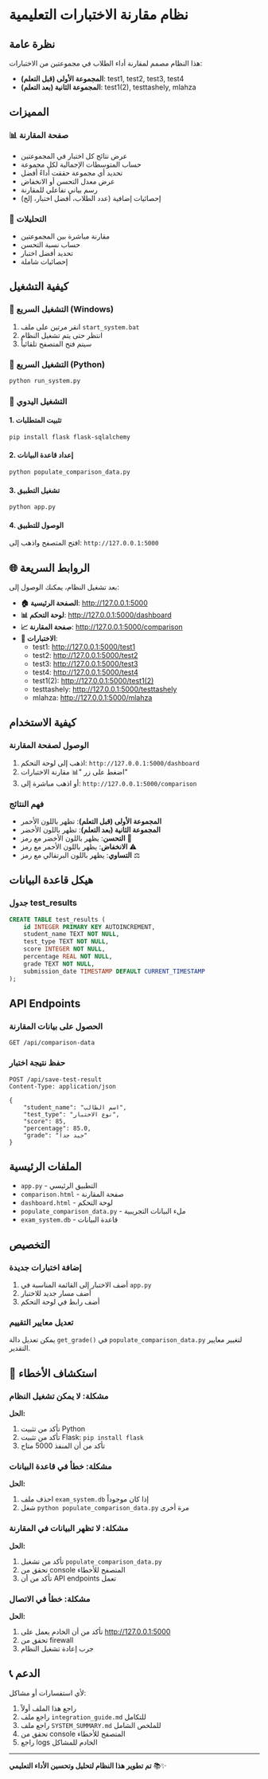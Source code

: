 # نظام مقارنة الاختبارات التعليمية

## نظرة عامة

هذا النظام مصمم لمقارنة أداء الطلاب في مجموعتين من الاختبارات:
- **المجموعة الأولى (قبل التعلم)**: test1, test2, test3, test4
- **المجموعة الثانية (بعد التعلم)**: test1(2), testtashely, mlahza

## المميزات

### 📊 صفحة المقارنة
- عرض نتائج كل اختبار في المجموعتين
- حساب المتوسطات الإجمالية لكل مجموعة
- تحديد أي مجموعة حققت أداءً أفضل
- عرض معدل التحسن أو الانخفاض
- رسم بياني تفاعلي للمقارنة
- إحصائيات إضافية (عدد الطلاب، أفضل اختبار، إلخ)

### 🎯 التحليلات
- مقارنة مباشرة بين المجموعتين
- حساب نسبة التحسن
- تحديد أفضل اختبار
- إحصائيات شاملة

## كيفية التشغيل

### 🚀 التشغيل السريع (Windows)
1. انقر مرتين على ملف `start_system.bat`
2. انتظر حتى يتم تشغيل النظام
3. سيتم فتح المتصفح تلقائياً

### 🚀 التشغيل السريع (Python)
```bash
python run_system.py
```

### 🔧 التشغيل اليدوي

#### 1. تثبيت المتطلبات
```bash
pip install flask flask-sqlalchemy
```

#### 2. إعداد قاعدة البيانات
```bash
python populate_comparison_data.py
```

#### 3. تشغيل التطبيق
```bash
python app.py
```

#### 4. الوصول للتطبيق
افتح المتصفح واذهب إلى: `http://127.0.0.1:5000`

## 🌐 الروابط السريعة

بعد تشغيل النظام، يمكنك الوصول إلى:

- **🏠 الصفحة الرئيسية**: http://127.0.0.1:5000
- **📊 لوحة التحكم**: http://127.0.0.1:5000/dashboard
- **📈 صفحة المقارنة**: http://127.0.0.1:5000/comparison
- **🧪 الاختبارات**:
  - test1: http://127.0.0.1:5000/test1
  - test2: http://127.0.0.1:5000/test2
  - test3: http://127.0.0.1:5000/test3
  - test4: http://127.0.0.1:5000/test4
  - test1(2): http://127.0.0.1:5000/test1(2)
  - testtashely: http://127.0.0.1:5000/testtashely
  - mlahza: http://127.0.0.1:5000/mlahza

## كيفية الاستخدام

### الوصول لصفحة المقارنة
1. اذهب إلى لوحة التحكم: `http://127.0.0.1:5000/dashboard`
2. اضغط على زر "📊 مقارنة الاختبارات"
3. أو اذهب مباشرة إلى: `http://127.0.0.1:5000/comparison`

### فهم النتائج
- **المجموعة الأولى (قبل التعلم)**: تظهر باللون الأحمر
- **المجموعة الثانية (بعد التعلم)**: تظهر باللون الأخضر
- **التحسن**: يظهر باللون الأخضر مع رمز 🎉
- **الانخفاض**: يظهر باللون الأحمر مع رمز ⚠️
- **التساوي**: يظهر باللون البرتقالي مع رمز ⚖️

## هيكل قاعدة البيانات

### جدول test_results
```sql
CREATE TABLE test_results (
    id INTEGER PRIMARY KEY AUTOINCREMENT,
    student_name TEXT NOT NULL,
    test_type TEXT NOT NULL,
    score INTEGER NOT NULL,
    percentage REAL NOT NULL,
    grade TEXT NOT NULL,
    submission_date TIMESTAMP DEFAULT CURRENT_TIMESTAMP
);
```

## API Endpoints

### الحصول على بيانات المقارنة
```
GET /api/comparison-data
```

### حفظ نتيجة اختبار
```
POST /api/save-test-result
Content-Type: application/json

{
    "student_name": "اسم الطالب",
    "test_type": "نوع الاختبار",
    "score": 85,
    "percentage": 85.0,
    "grade": "جيد جداً"
}
```

## الملفات الرئيسية

- `app.py` - التطبيق الرئيسي
- `comparison.html` - صفحة المقارنة
- `dashboard.html` - لوحة التحكم
- `populate_comparison_data.py` - ملء البيانات التجريبية
- `exam_system.db` - قاعدة البيانات

## التخصيص

### إضافة اختبارات جديدة
1. أضف الاختبار إلى القائمة المناسبة في `app.py`
2. أضف مسار جديد للاختبار
3. أضف رابط في لوحة التحكم

### تعديل معايير التقييم
يمكن تعديل دالة `get_grade()` في `populate_comparison_data.py` لتغيير معايير التقدير.

## 🔧 استكشاف الأخطاء

### مشكلة: لا يمكن تشغيل النظام
**الحل:**
1. تأكد من تثبيت Python
2. تأكد من تثبيت Flask: `pip install flask`
3. تأكد من أن المنفذ 5000 متاح

### مشكلة: خطأ في قاعدة البيانات
**الحل:**
1. احذف ملف `exam_system.db` إذا كان موجوداً
2. شغل `python populate_comparison_data.py` مرة أخرى

### مشكلة: لا تظهر البيانات في المقارنة
**الحل:**
1. تأكد من تشغيل `populate_comparison_data.py`
2. تحقق من console المتصفح للأخطاء
3. تأكد من أن API endpoints تعمل

### مشكلة: خطأ في الاتصال
**الحل:**
1. تأكد من أن الخادم يعمل على http://127.0.0.1:5000
2. تحقق من firewall
3. جرب إعادة تشغيل النظام

## 📞 الدعم

لأي استفسارات أو مشاكل:
1. راجع هذا الملف أولاً
2. راجع ملف `integration_guide.md` للتكامل
3. راجع ملف `SYSTEM_SUMMARY.md` للملخص الشامل
4. تحقق من console المتصفح للأخطاء
5. راجع logs الخادم للمشاكل

---

**تم تطوير هذا النظام لتحليل وتحسين الأداء التعليمي** 📚✨
